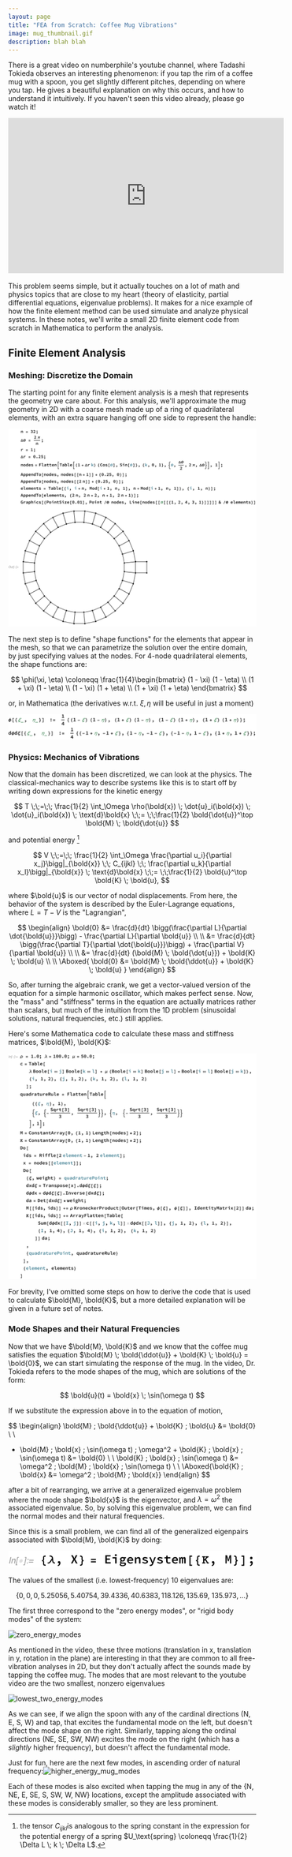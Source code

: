 ```yaml
---
layout: page
title: "FEA from Scratch: Coffee Mug Vibrations"
image: mug_thumbnail.gif
description: blah blah
---
```


There is a great video on numberphile's youtube channel, where Tadashi Tokieda observes an interesting phenomenon: if you tap the rim of a coffee mug with a spoon, you get slightly different pitches, depending on where you tap. He gives a beautiful explanation on why this occurs, and how to understand it intuitively. If you haven't seen this video already, please go watch it!

<iframe width="560" height="315" src="https://www.youtube.com/embed/MfzNJE4CK_s" title="YouTube video player" margin="auto" display="block" frameborder="0" allow="accelerometer; autoplay; clipboard-write; encrypted-media; gyroscope; picture-in-picture" allowfullscreen></iframe>

This problem seems simple, but it actually touches on a lot of math and physics topics that are close to my heart (theory of elasticity, partial differential equations, eigenvalue problems). It makes for a nice example of how the finite element method can be used simulate and analyze physical systems. In these notes, we'll write a small 2D finite element code from scratch in Mathematica to perform the analysis.

## Finite Element Analysis

### Meshing: Discretize the Domain

The starting point for any finite element analysis is a mesh that represents the geometry we care about. For this analysis, we'll approximate the mug geometry in 2D with a coarse mesh made up of a ring of quadrilateral elements, with an extra square hanging off one side to represent the handle:

![test](../images/test.svg)

The next step is to define "shape functions" for the elements that appear in the mesh, so that we can parametrize the solution over the entire domain, by just specifying values at the nodes. For 4-node quadrilateral elements, the shape functions are:

$$
\phi(\xi, \eta) \coloneqq \frac{1}{4}\begin{bmatrix}
(1 - \xi) (1 - \eta) \\
(1 + \xi) (1 - \eta) \\
(1 - \xi) (1 + \eta) \\
(1 + \xi) (1 + \eta)
\end{bmatrix}
$$

or, in Mathematica (the derivatives w.r.t. $\xi, \eta$  will be useful in just a moment)

![zero_energy_modes](../images/quad_shape_functions.svg)

### Physics: Mechanics of Vibrations

Now that the domain has been discretized, we can look at the physics. The classical-mechanics way to describe systems like this is to start off by writing down expressions for the kinetic energy

$$
T \;\;=\;\; \frac{1}{2} \int_\Omega \rho(\bold{x}) \; \dot{u}_i(\bold{x}) \; \dot{u}_i(\bold{x}) \; \text{d}\bold{x}
\;\;= \;\;\frac{1}{2} \bold{\dot{u}}^\top \bold{M} \; \bold{\dot{u}}
$$

and potential energy [^1] 

$$
V \;\;=\;\; 
\frac{1}{2} \int_\Omega \frac{\partial u_i}{\partial x_j}\bigg|_{\bold{x}} \;\; C_{ijkl} \;\; \frac{\partial u_k}{\partial x_l}\bigg|_{\bold{x}} \; \text{d}\bold{x} \;\;= \;\;\frac{1}{2} \bold{u}^\top \bold{K} \; \bold{u},
$$

where $\bold{u}$ is our vector of nodal displacements. From here, the behavior of the system is described by the Euler-Lagrange equations, where $L = T - V$ is the "Lagrangian", 

$$
\begin{align}
\bold{0} &= \frac{d}{dt} \bigg(\frac{\partial L}{\partial \dot{\bold{u}}}\bigg) - \frac{\partial L}{\partial \bold{u}} \\ \\
&= \frac{d}{dt} \bigg(\frac{\partial T}{\partial \dot{\bold{u}}}\bigg) + \frac{\partial V}{\partial \bold{u}} \\ \\
&= \frac{d}{dt} (\bold{M} \; \bold{\dot{u}}) + \bold{K} \; \bold{u} \\ \\
\Aboxed{
\bold{0} &= \bold{M} \; \bold{\ddot{u}} + \bold{K} \; \bold{u}
}
\end{align}
$$

So, after turning the algebraic crank, we get a vector-valued version of the equation for a simple harmonic oscillator, which makes perfect sense. Now, the "mass" and "stiffness" terms in the equation are actually matrices rather than scalars, but much of the intuition from the 1D problem (sinusoidal solutions, natural frequencies, etc.) still applies. 

Here's some Mathematica code to calculate these mass and stiffness matrices, $\bold{M}, \bold{K}$:

![mug_2D_mass_and_stiffness_calculation](../images/mug_2D_mass_and_stiffness_calculation.svg)

For brevity, I've omitted some steps on how to derive the code that is used to calculate $\bold{M}, \bold{K}$, but a more detailed explanation will be given in a future set of notes.

[^1]: the tensor $C_{ijkl}$​ is analogous to the spring constant in the expression for the potential energy of a spring $U_\text{spring} \coloneqq \frac{1}{2} \Delta L \; k \; \Delta L$​.

### Mode Shapes and their Natural Frequencies

Now that we have $\bold{M}, \bold{K}$ and we know that the coffee mug satisfies the equation $\bold{M} \; \bold{\ddot{u}} + \bold{K} \; \bold{u} = \bold{0}$, we can start simulating the response of the mug. In the video, Dr. Tokieda refers to the mode shapes of the mug, which are solutions of the form:

$$
\bold{u}(t) = \bold{x} \; \sin(\omega t)
$$

If we substitute the expression above in to the equation of motion, 

$$
\begin{align}
\bold{M} \; \bold{\ddot{u}} + \bold{K} \; \bold{u} &= \bold{0} \\ \\
- \bold{M} \; \bold{x} \; \sin(\omega t) \; \omega^2 + \bold{K} \; \bold{x} \; \sin(\omega t) &= \bold{0} \\ \\
\bold{K} \; \bold{x} \; \sin(\omega t) &= \omega^2 \; \bold{M} \; \bold{x} \; \sin(\omega t) \\ \\
\Aboxed{\bold{K} \; \bold{x} &= \omega^2 \; \bold{M} \; \bold{x}}
\end{align}
$$

after a bit of rearranging, we arrive at a generalized eigenvalue problem where the mode shape $\bold{x}$ is the eigenvector, and $\lambda = \omega^2$ the associated eigenvalue. So, by solving this eigenvalue problem, we can find the normal modes and their natural frequencies. 

Since this is a small problem, we can find all of the generalized eigenpairs associated with $\bold{M}, \bold{K}$ by doing:

![generalized_eigensystem](../images/generalized_eigensystem.svg)

The values of the smallest (i.e. lowest-frequency) 10 eigenvalues are:

$$
\{0, 0, 0, 5.25056, 5.40754, 39.4336, 40.6383, 118.126, 135.69, \
135.973, ...\}
$$

The first three correspond to the "zero energy modes", or "rigid body modes" of the system:

![zero_energy_modes](../images/zero_energy_modes.gif)

As mentioned in the video, these three motions (translation in x, translation in y, rotation in the plane) are interesting in that they are common to all free-vibration analyses in 2D, but they don't actually affect the sounds made by tapping the coffee mug. The modes that are most relevant to the youtube video are the two smallest, nonzero eigenvalues 

![lowest_two_energy_modes](../images/lowest_two_energy_modes.gif)

As we can see, if we align the spoon with any of the cardinal directions (N, E, S, W) and tap, that excites the fundamental mode on the left, but doesn't affect the mode shape on the right. Similarly, tapping along the ordinal directions (NE, SE, SW, NW) excites the mode on the right (which has a _slightly_ higher frequency), but doesn't affect the fundamental mode.

Just for fun, here are the next few modes, in ascending order of natural frequency:![higher_energy_mug_modes](../images/higher_energy_mug_modes.gif)

Each of these modes is also excited when tapping the mug in any of the {N, NE, E, SE, S, SW, W, NW} locations, except the amplitude associated with these modes is considerably smaller, so they are less prominent.
